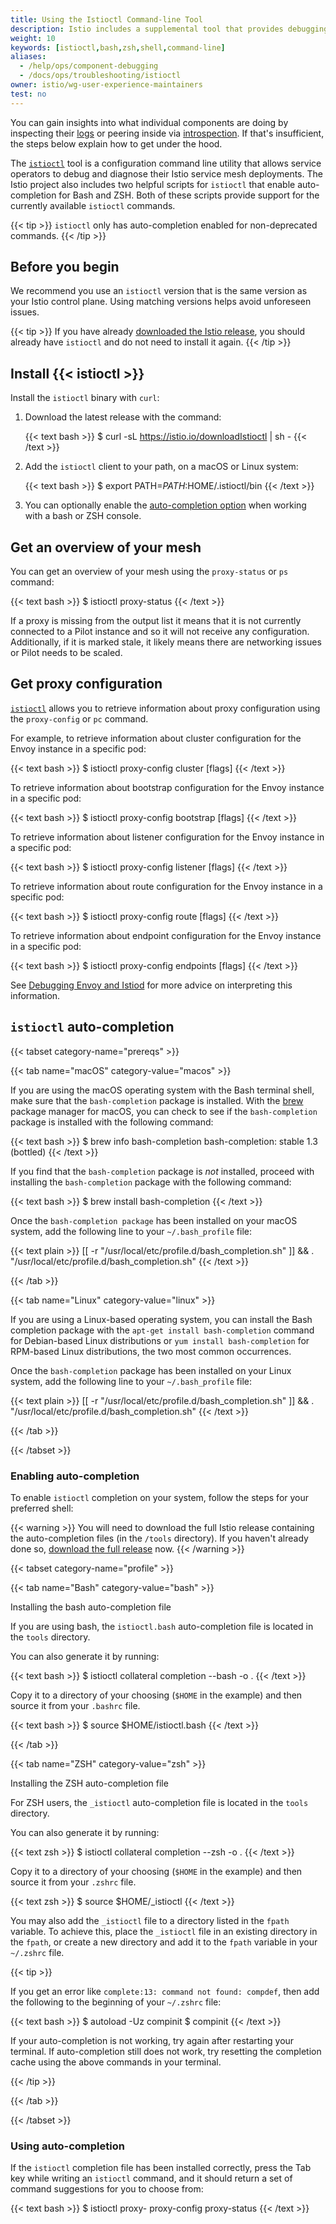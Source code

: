 ```yaml
---
title: Using the Istioctl Command-line Tool
description: Istio includes a supplemental tool that provides debugging and diagnosis for Istio service mesh deployments.
weight: 10
keywords: [istioctl,bash,zsh,shell,command-line]
aliases:
  - /help/ops/component-debugging
  - /docs/ops/troubleshooting/istioctl
owner: istio/wg-user-experience-maintainers
test: no
---
```


You can gain insights into what individual components are doing by inspecting their [logs](/docs/ops/diagnostic-tools/component-logging/)
or peering inside via [introspection](/docs/ops/diagnostic-tools/controlz/). If that's insufficient, the steps below explain
how to get under the hood.

The [`istioctl`](/docs/reference/commands/istioctl) tool is a configuration command line utility that allows service operators to debug and diagnose their Istio service mesh deployments. The Istio project also includes two helpful scripts for `istioctl` that enable auto-completion for Bash and ZSH. Both of these scripts provide support for the currently available `istioctl` commands.

{{< tip >}}
`istioctl` only has auto-completion enabled for non-deprecated commands.
{{< /tip >}}

## Before you begin

We recommend you use an `istioctl` version that is the same version as your Istio control plane. Using matching versions helps avoid unforeseen issues.

{{< tip >}}
If you have already [downloaded the Istio release](/docs/setup/getting-started/#download), you should
already have `istioctl` and do not need to install it again.
{{< /tip >}}

## Install {{< istioctl >}}

Install the `istioctl` binary with `curl`:

1. Download the latest release with the command:

    {{< text bash >}}
    $ curl -sL https://istio.io/downloadIstioctl | sh -
    {{< /text >}}

1. Add the `istioctl` client to your path, on a macOS or Linux system:

    {{< text bash >}}
    $ export PATH=$PATH:$HOME/.istioctl/bin
    {{< /text >}}

1. You can optionally enable the [auto-completion option](#enabling-auto-completion) when working with a bash or ZSH console.

## Get an overview of your mesh

You can get an overview of your mesh using the `proxy-status` or `ps` command:

{{< text bash >}}
$ istioctl proxy-status
{{< /text >}}

If a proxy is missing from the output list it means that it is not currently connected to a Pilot instance and so it
will not receive any configuration. Additionally, if it is marked stale, it likely means there are networking issues or
Pilot needs to be scaled.

## Get proxy configuration

[`istioctl`](/docs/reference/commands/istioctl) allows you to retrieve information about proxy configuration using the `proxy-config` or `pc` command.

For example, to retrieve information about cluster configuration for the Envoy instance in a specific pod:

{{< text bash >}}
$ istioctl proxy-config cluster <pod-name> [flags]
{{< /text >}}

To retrieve information about bootstrap configuration for the Envoy instance in a specific pod:

{{< text bash >}}
$ istioctl proxy-config bootstrap <pod-name> [flags]
{{< /text >}}

To retrieve information about listener configuration for the Envoy instance in a specific pod:

{{< text bash >}}
$ istioctl proxy-config listener <pod-name> [flags]
{{< /text >}}

To retrieve information about route configuration for the Envoy instance in a specific pod:

{{< text bash >}}
$ istioctl proxy-config route <pod-name> [flags]
{{< /text >}}

To retrieve information about endpoint configuration for the Envoy instance in a specific pod:

{{< text bash >}}
$ istioctl proxy-config endpoints <pod-name> [flags]
{{< /text >}}

See [Debugging Envoy and Istiod](/docs/ops/diagnostic-tools/proxy-cmd/) for more advice on interpreting this information.

## `istioctl` auto-completion

{{< tabset category-name="prereqs" >}}

{{< tab name="macOS" category-value="macos" >}}

If you are using the macOS operating system with the Bash terminal shell, make sure that the `bash-completion` package is installed. With the [brew](https://brew.sh) package manager for macOS, you can check to see if the `bash-completion` package is installed with the following command:

{{< text bash >}}
$ brew info bash-completion
bash-completion: stable 1.3 (bottled)
{{< /text >}}

If you find that the `bash-completion` package is _not_ installed, proceed with installing the `bash-completion` package with the following command:

{{< text bash >}}
$ brew install bash-completion
{{< /text >}}

Once the `bash-completion package` has been installed on your macOS system, add the following line to your `~/.bash_profile` file:

{{< text plain >}}
[[ -r "/usr/local/etc/profile.d/bash_completion.sh" ]] && . "/usr/local/etc/profile.d/bash_completion.sh"
{{< /text >}}

{{< /tab >}}

{{< tab name="Linux" category-value="linux" >}}

If you are using a Linux-based operating system, you can install the Bash completion package with the `apt-get install bash-completion` command for Debian-based Linux distributions or `yum install bash-completion` for RPM-based Linux distributions, the two most common occurrences.

Once the `bash-completion` package has been installed on your Linux system, add the following line to your `~/.bash_profile` file:

{{< text plain >}}
[[ -r "/usr/local/etc/profile.d/bash_completion.sh" ]] && . "/usr/local/etc/profile.d/bash_completion.sh"
{{< /text >}}

{{< /tab >}}

{{< /tabset >}}

### Enabling auto-completion

To enable `istioctl` completion on your system, follow the steps for your preferred shell:

{{< warning >}}
You will need to download the full Istio release containing the auto-completion files (in the `/tools` directory). If you haven't already done so, [download the full release](/docs/setup/getting-started/#download) now.
{{< /warning >}}

{{< tabset category-name="profile" >}}

{{< tab name="Bash" category-value="bash" >}}

Installing the bash auto-completion file

If you are using bash, the `istioctl.bash` auto-completion file is located in the `tools` directory.

You can also generate it by running:

{{< text bash >}}
$ istioctl collateral completion --bash -o .
{{< /text >}}

Copy it to a directory of your choosing (`$HOME` in the example) and then source it from your `.bashrc` file.

{{< text bash >}}
$ source $HOME/istioctl.bash
{{< /text >}}

{{< /tab >}}

{{< tab name="ZSH" category-value="zsh" >}}

Installing the ZSH auto-completion file

For ZSH users, the `_istioctl` auto-completion file is located in the `tools` directory.

You can also generate it by running:

{{< text zsh >}}
$ istioctl collateral completion --zsh -o .
{{< /text >}}

Copy it to a directory of your choosing (`$HOME` in the example) and then source it from your `.zshrc` file.

{{< text zsh >}}
$ source $HOME/_istioctl
{{< /text >}}

You may also add the `_istioctl` file to a directory listed in the `fpath` variable. To achieve this, place the `_istioctl` file in an existing directory in the `fpath`, or create a new directory and add it to the `fpath` variable in your `~/.zshrc` file.

{{< tip >}}

If you get an error like `complete:13: command not found: compdef`, then add the following to the beginning of your `~/.zshrc` file:

{{< text bash >}}
$ autoload -Uz compinit
$ compinit
{{< /text >}}

If your auto-completion is not working, try again after restarting your terminal. If auto-completion still does not work, try resetting the completion cache using the above commands in your terminal.

{{< /tip >}}

{{< /tab >}}

{{< /tabset >}}

### Using auto-completion

If the `istioctl` completion file has been installed correctly, press the Tab key while writing an `istioctl` command, and it should return a set of command suggestions for you to choose from:

{{< text bash >}}
$ istioctl proxy-<TAB>
proxy-config proxy-status
{{< /text >}}
